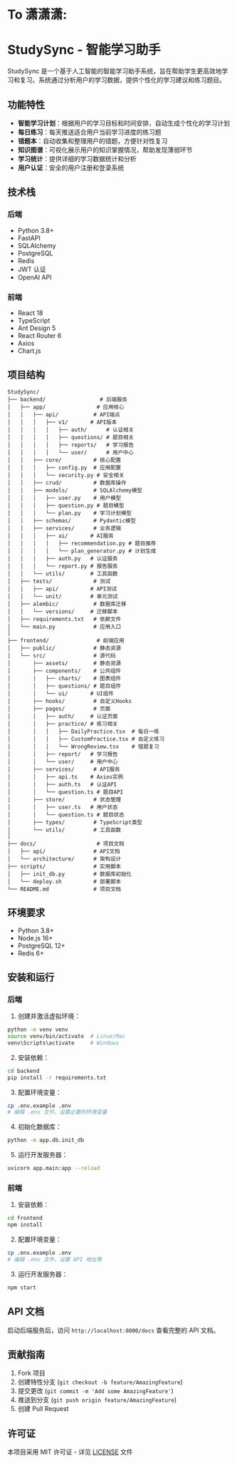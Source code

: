 # To 潇潇潇:
# StudySync - 智能学习助手

StudySync 是一个基于人工智能的智能学习助手系统，旨在帮助学生更高效地学习和复习。系统通过分析用户的学习数据，提供个性化的学习建议和练习题目。

## 功能特性

- **智能学习计划**：根据用户的学习目标和时间安排，自动生成个性化的学习计划
- **每日练习**：每天推送适合用户当前学习进度的练习题
- **错题本**：自动收集和整理用户的错题，方便针对性复习
- **知识图谱**：可视化展示用户的知识掌握情况，帮助发现薄弱环节
- **学习统计**：提供详细的学习数据统计和分析
- **用户认证**：安全的用户注册和登录系统

## 技术栈

### 后端
- Python 3.8+
- FastAPI
- SQLAlchemy
- PostgreSQL
- Redis
- JWT 认证
- OpenAI API

### 前端
- React 18
- TypeScript
- Ant Design 5
- React Router 6
- Axios
- Chart.js

## 项目结构

```text
StudySync/
├── backend/                 # 后端服务
│   ├── app/                # 应用核心
│   │   ├── api/           # API端点
│   │   │   ├── v1/       # API版本
│   │   │   │   ├── auth/      # 认证相关
│   │   │   │   ├── questions/ # 题目相关
│   │   │   │   ├── reports/   # 学习报告
│   │   │   │   └── user/      # 用户中心
│   │   ├── core/          # 核心配置
│   │   │   ├── config.py  # 应用配置
│   │   │   └── security.py # 安全相关
│   │   ├── crud/          # 数据库操作
│   │   ├── models/        # SQLAlchemy模型
│   │   │   ├── user.py    # 用户模型
│   │   │   ├── question.py # 题目模型
│   │   │   └── plan.py    # 学习计划模型
│   │   ├── schemas/       # Pydantic模型
│   │   ├── services/      # 业务逻辑
│   │   │   ├── ai/       # AI服务
│   │   │   │   ├── recommendation.py # 题目推荐
│   │   │   │   └── plan_generator.py # 计划生成
│   │   │   ├── auth.py   # 认证服务
│   │   │   └── report.py # 报告服务
│   │   └── utils/        # 工具函数
│   ├── tests/             # 测试
│   │   ├── api/          # API测试
│   │   └── unit/         # 单元测试
│   ├── alembic/           # 数据库迁移
│   │   └── versions/     # 迁移脚本
│   ├── requirements.txt   # 依赖文件
│   └── main.py            # 应用入口
│
├── frontend/               # 前端应用
│   ├── public/            # 静态资源
│   └── src/               # 源代码
│       ├── assets/        # 静态资源
│       ├── components/    # 公共组件
│       │   ├── charts/    # 图表组件
│       │   ├── questions/ # 题目组件
│       │   └── ui/       # UI组件
│       ├── hooks/         # 自定义Hooks
│       ├── pages/         # 页面
│       │   ├── auth/     # 认证页面
│       │   ├── practice/ # 练习相关
│       │   │   ├── DailyPractice.tsx  # 每日一练
│       │   │   ├── CustomPractice.tsx # 自定义练习
│       │   │   └── WrongReview.tsx    # 错题复习
│       │   ├── report/   # 学习报告
│       │   └── user/     # 用户中心
│       ├── services/      # API服务
│       │   ├── api.ts    # Axios实例
│       │   ├── auth.ts   # 认证API
│       │   └── question.ts # 题目API
│       ├── store/         # 状态管理
│       │   ├── user.ts   # 用户状态
│       │   └── question.ts # 题目状态
│       ├── types/         # TypeScript类型
│       └── utils/         # 工具函数
│
├── docs/                   # 项目文档
│   ├── api/               # API文档
│   └── architecture/      # 架构设计
├── scripts/               # 实用脚本
│   ├── init_db.py         # 数据库初始化
│   └── deploy.sh          # 部署脚本
└── README.md              # 项目文档
```

## 环境要求

- Python 3.8+
- Node.js 16+
- PostgreSQL 12+
- Redis 6+

## 安装和运行

### 后端

1. 创建并激活虚拟环境：
```bash
python -m venv venv
source venv/bin/activate  # Linux/Mac
venv\Scripts\activate     # Windows
```

2. 安装依赖：
```bash
cd backend
pip install -r requirements.txt
```

3. 配置环境变量：
```bash
cp .env.example .env
# 编辑 .env 文件，设置必要的环境变量
```

4. 初始化数据库：
```bash
python -m app.db.init_db
```

5. 运行开发服务器：
```bash
uvicorn app.main:app --reload
```

### 前端

1. 安装依赖：
```bash
cd frontend
npm install
```

2. 配置环境变量：
```bash
cp .env.example .env
# 编辑 .env 文件，设置 API 地址等
```

3. 运行开发服务器：
```bash
npm start
```

## API 文档

启动后端服务后，访问 `http://localhost:8000/docs` 查看完整的 API 文档。

## 贡献指南

1. Fork 项目
2. 创建特性分支 (`git checkout -b feature/AmazingFeature`)
3. 提交更改 (`git commit -m 'Add some AmazingFeature'`)
4. 推送到分支 (`git push origin feature/AmazingFeature`)
5. 创建 Pull Request

## 许可证

本项目采用 MIT 许可证 - 详见 [LICENSE](LICENSE) 文件
